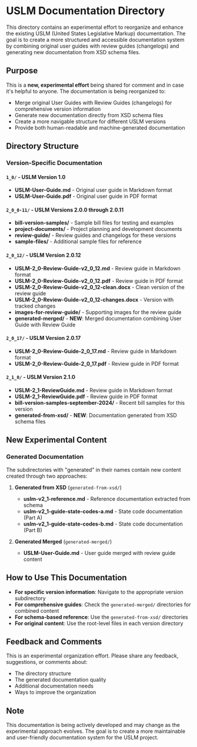 # USLM Documentation Directory

This directory contains an experimental effort to reorganize and enhance the existing USLM (United States Legislative Markup) documentation. The goal is to create a more structured and accessible documentation system by combining original user guides with review guides (changelogs) and generating new documentation from XSD schema files.

## Purpose

This is a **new, experimental effort** being shared for comment and in case it's helpful to anyone. The documentation is being reorganized to:

- Merge original User Guides with Review Guides (changelogs) for comprehensive version information
- Generate new documentation directly from XSD schema files
- Create a more navigable structure for different USLM versions
- Provide both human-readable and machine-generated documentation

## Directory Structure

### Version-Specific Documentation

#### `1_0/` - USLM Version 1.0
- **USLM-User-Guide.md** - Original user guide in Markdown format
- **USLM-User-Guide.pdf** - Original user guide in PDF format

#### `2_0_0-11/` - USLM Versions 2.0.0 through 2.0.11
- **bill-version-samples/** - Sample bill files for testing and examples
- **project-documents/** - Project planning and development documents
- **review-guide/** - Review guides and changelogs for these versions
- **sample-files/** - Additional sample files for reference

#### `2_0_12/` - USLM Version 2.0.12
- **USLM-2_0-Review-Guide-v2_0_12.md** - Review guide in Markdown format
- **USLM-2_0-Review-Guide-v2_0_12.pdf** - Review guide in PDF format
- **USLM-2_0-Review-Guide-v2_0_12-clean.docx** - Clean version of the review guide
- **USLM-2_0-Review-Guide-v2_0_12-changes.docx** - Version with tracked changes
- **images-for-review-guide/** - Supporting images for the review guide
- **generated-merged/** - **NEW**: Merged documentation combining User Guide with Review Guide

#### `2_0_17/` - USLM Version 2.0.17
- **USLM-2_0-Review-Guide-2_0_17.md** - Review guide in Markdown format
- **USLM-2_0-Review-Guide-2_0_17.pdf** - Review guide in PDF format

#### `2_1_0/` - USLM Version 2.1.0
- **USLM-2_1-ReviewGuide.md** - Review guide in Markdown format
- **USLM-2_1-ReviewGuide.pdf** - Review guide in PDF format
- **bill-version-samples-september-2024/** - Recent bill samples for this version
- **generated-from-xsd/** - **NEW**: Documentation generated from XSD schema files

## New Experimental Content

### Generated Documentation

The subdirectories with "generated" in their names contain new content created through two approaches:

1. **Generated from XSD** (`generated-from-xsd/`)
   - **uslm-v2_1-reference.md** - Reference documentation extracted from schema
   - **uslm-v2_1-guide-state-codes-a.md** - State code documentation (Part A)
   - **uslm-v2_1-guide-state-codes-b.md** - State code documentation (Part B)

2. **Generated Merged** (`generated-merged/`)
   - **USLM-User-Guide.md** - User guide merged with review guide content

## How to Use This Documentation

- **For specific version information**: Navigate to the appropriate version subdirectory
- **For comprehensive guides**: Check the `generated-merged/` directories for combined content
- **For schema-based reference**: Use the `generated-from-xsd/` directories
- **For original content**: Use the root-level files in each version directory

## Feedback and Comments

This is an experimental organization effort. Please share any feedback, suggestions, or comments about:
- The directory structure
- The generated documentation quality
- Additional documentation needs
- Ways to improve the organization

## Note

This documentation is being actively developed and may change as the experimental approach evolves. The goal is to create a more maintainable and user-friendly documentation system for the USLM project.
